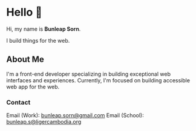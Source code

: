 # Hello 👋
Hi, my name is **Bunleap Sorn**.

I build things for the web.

## About Me
I'm a front-end developer specializing in building exceptional web interfaces and experiences. Currently, I'm focused on building accessible web app for the web.

### Contact
Email (Work): bunleap.sorn@gmail.com
Email (School): bunleap.s@ligercambodia.org


